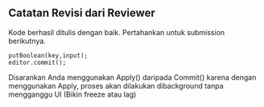 ## Catatan Revisi dari Reviewer

Kode berhasil ditulis dengan baik. Pertahankan untuk submission berikutnya.

    putBoolean(key,input);
    editor.commit();

Disarankan Anda menggunakan Apply() daripada Commit() karena dengan menggunakan Apply, proses akan dilakukan dibackground tanpa mengganggu UI (Bikin freeze atau lag)

